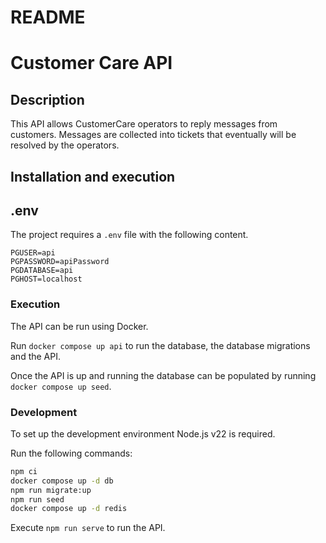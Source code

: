 # README

# Customer Care API

## Description

This API allows CustomerCare operators to reply messages from customers. Messages are collected into tickets that eventually will be resolved by the operators.

## Installation and execution

## .env

The project requires a `.env` file with the following content.

```text
PGUSER=api
PGPASSWORD=apiPassword
PGDATABASE=api
PGHOST=localhost
```

### Execution

The API can be run using Docker.

Run `docker compose up api` to run the database, the database migrations and the API.

Once the API is up and running the database can be populated by running `docker compose up seed`.

### Development

To set up the development environment Node.js v22 is required.

Run the following commands:

```bash
npm ci
docker compose up -d db
npm run migrate:up
npm run seed
docker compose up -d redis
```

Execute `npm run serve` to run the API.
